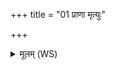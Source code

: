 +++
title = "01 प्राणा मृत्युः"

+++
<details><summary>मूलम् (WS)</summary>

प्राणा मृत्युः प्राणोमृतं प्राणं देवा उपासते ।  
प्राणो ह सत्यवादिनमुत्तमे लोक आादधत् ॥ ॥ १ ॥
</details>
